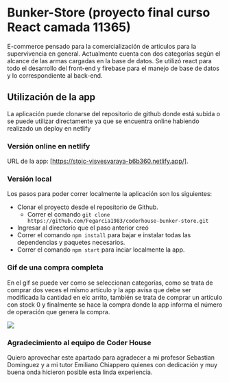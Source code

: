 # Bunker-Store (proyecto final curso React camada 11365)

E-commerce pensado para la comercialización de articulos para la supervivencia en general. Actualmente cuenta con dos categorías según el alcance de las armas cargadas en la base de datos. Se utilizó react para todo el desarrollo del front-end y firebase para el manejo de base de datos y lo correspondiente al back-end. 

## Utilización de la app

La aplicación puede clonarse del repositorio de github donde está subida o se puede utilizar directamente ya que se encuentra online habiendo realizado un deploy en netlify

### Versión online en netlify

URL de la app:
[https://stoic-visvesvaraya-b6b360.netlify.app/].

### Versión local

Los pasos para poder correr localmente la aplicación son los siguientes:
* Clonar el proyecto desde el repositorio de Github.
    * Correr el comando `git clone https://github.com/Fegarcia1983/coderhouse-bunker-store.git`
* Ingresar al directorio que el paso anterior creó
* Correr el comando `npm install` para bajar e instalar todas las dependencias y paquetes necesarios.
* Correr el comando `npm start` para inciar localmente la app.

### Gif de una compra completa

En el gif se puede ver como se seleccionan categorías, como se trata de comprar dos veces el mísmo artículo y la app avisa que debe ser modificada la cantidad en elc arrito, también se trata de comprar un artículo con stock 0 y finalmente se hace la compra donde la app informa el número de operación que genera la compra.

![](https://media.giphy.com/media/b7CwqS2PEmPUa98kaW/giphy.gif)

### Agradecimiento al equipo de Coder House

Quiero aprovechar este apartado para agradecer a mi profesor Sebastian Dominguez y a mi tutor Emiliano Chiappero quienes con dedicación y muy buena onda hicieron posible esta linda experiencia.
